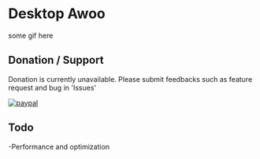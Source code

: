 # Desktop Awoo
some gif here

## Donation / Support
Donation is currently unavailable. Please submit feedbacks such as feature request and bug in 'Issues'  

[![paypal](https://www.paypal.com/en_US/i/scr/pixel.gif)](https://www.paypal.com/cgi-bin/webscr?cmd=_s-xclick&hosted_button_id=8XY4T3WK9REWY)


## Todo
-Performance and optimization
